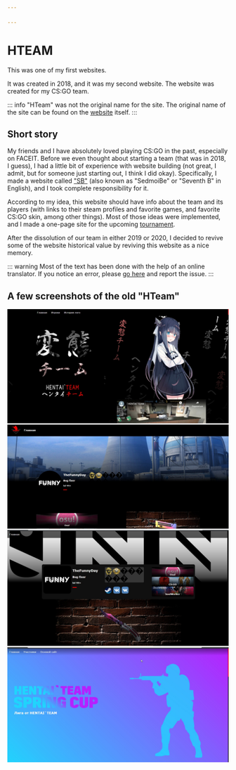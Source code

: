 ```yaml
---

---
```


# HTEAM

This was one of my first websites. 

It was created in 2018, and it was my second website. The website was created for my CS:GO team.

::: info
"HTeam" was not the original name for the site. The original name of the site can be found on the [website](https://ngoldprojects.github.io/hteam/hteam.html) itself.
:::

## Short story 
My friends and I have absolutely loved playing CS:GO in the past, especially on FACEIT. Before we even thought about starting a team (that was in 2018, I guess), I had a little bit of experience with website building (not great, I admit, but for someone just starting out, I think I did okay). Specifically, I made a website called ["SB"](/about/sb.md) (also known as "SedmoiBe" or "Seventh B" in English), and I took complete responsibility for it.

According to my idea, this website should have info about the team and its players (with links to their steam profiles and favorite games, and favorite CS:GO skin, among other things). Most of those ideas were implemented, and I made a one-page site for the upcoming [tournament](https://ngoldprojects.github.io/hteam/httournaments.html).

After the dissolution of our team in either 2019 or 2020, I decided to revive some of the website historical value by reviving this website as a nice memory.

::: warning
Most of the text has been done with the help of an online translator. If you notice an error, please [go here](https://github.com/NGoldprojects/NGoldprojects.github.io/issues) and report the issue.
:::

## A few screenshots of the old "HTeam"

<!-- Broke? -->
![](/public/hteam/gaahqa23.jpg)
![](/public/hteam/agaqy1.jpg)
![](/public/hteam/haaaWt23.jpg)
![](/public/hteam/agaa922.jpg)